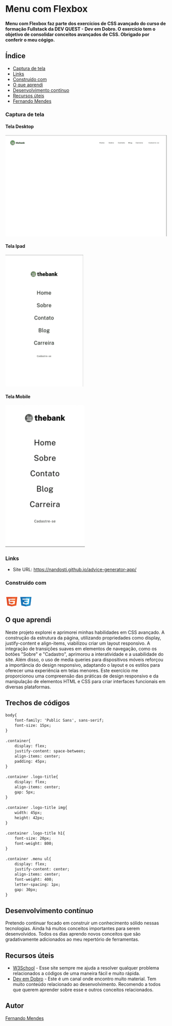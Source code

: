 # Menu com Flexbox

#### Menu com Flexbox faz parte dos exercícios de CSS avançado do curso de formação Fullstack da DEV QUEST - Dev em Dobro. O exercício tem o objetivo de consolidar conceitos avançados de CSS. Obrigado por conferir o meu cógigo.

## Índice

- [Captura de tela](#captura-de-tela)
- [Links](#links)
- [Construído com](#construído-com)
- [O que aprendi](#o-que-aprendi)
- [Desenvolvimento contínuo](#desenvolvimento-contínuo)
- [Recursos úteis](#recursos-úteis)
- [Fernando Mendes](#autor)

### Captura de tela

#### Tela Desktop

<img src="./src/img/desktop.gif" alt="Tela desktop exibindo funcionalidades">

#### Tela Ipad

<img src="./src/img/ipad.gif" alt="Tela tablet exibindo funcionalidades">

#### Tela Mobile

<img src="./src/img/mobile.gif" alt="Exibindo responsividade no mobile">

### Links

- Site URL: https://nandosti.github.io/advice-generator-app/

### Construído com

<div style="display: inline_block"><br>
  <img align="center" alt="HTML" height="30" width="40" src="https://raw.githubusercontent.com/devicons/devicon/master/icons/html5/html5-original.svg">
  <img align="center" alt="CSS" height="30" width="40" src="https://raw.githubusercontent.com/devicons/devicon/master/icons/css3/css3-original.svg">       
</div>

## O que aprendi

Neste projeto explorei e aprimorei minhas habilidades em CSS avançado. A construção da estrutura da página, utilizando propriedades como display, justify-content e align-items, viabilizou criar um layout responsivo. A integração de transições suaves em elementos de navegação, como os botões "Sobre" e "Cadastro", aprimorou a interatividade e a usabilidade do site. Além disso, o uso de media queries para dispositivos móveis reforçou a importância do design responsivo, adaptando o layout e os estilos para oferecer uma experiência em telas menores. Este exercício me proporcionou uma compreensão das práticas de design responsivo e da manipulação de elementos HTML e CSS para criar interfaces funcionais em diversas plataformas.







## Trechos de códigos

```
body{
    font-family: 'Public Sans', sans-serif;
    font-size: 15px;
}

.container{
    display: flex;
    justify-content: space-between;
    align-items: center;
    padding: 45px;
}

.container .logo-title{
    display: flex;
    align-items: center;
    gap: 5px;
}

.container .logo-title img{
    width: 45px;
    height: 42px;
}

.container .logo-title h1{
    font-size: 20px;
    font-weight: 800;
}

.container .menu ul{
    display: flex;
    justify-content: center;
    align-items: center;
    font-weight: 400;
    letter-spacing: 1px;
    gap: 30px;
}

```

## Desenvolvimento contínuo

Pretendo continuar focado em construir um conhecimento sólido nessas tecnologias. Ainda há muitos conceitos importantes para serem desenvolvidos. Todos os dias aprendo novos conceitos que são gradativamente adicionados ao meu repertório de ferramentas.

## Recursos úteis

- [W3School](https://www.w3schools.com/css/default.asp) - Esse site sempre me ajuda a resolver qualquer problema relacionados a códigos de uma maneira fácil e muito rápida.
- [Dev em Dobro](https://www.youtube.com/@DevemDobro) - Este é um canal onde encontro muito material. Tem muito conteúdo relacionado ao desenvolvimento. Recomendo a todos que querem aprender sobre esse e outros conceitos relacionados.

## Autor

[Fernando Mendes](https://www.linkedin.com/in/fernandomendesti/)
